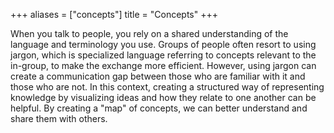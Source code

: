 +++
aliases = ["concepts"]
title = "Concepts"
+++

When you talk to people, you rely on a shared understanding of the language and terminology you use.
Groups of people often resort to using jargon, which is specialized language referring to concepts relevant to the in-group, to make the exchange 
more efficient. However, using jargon can create a communication gap between those who are familiar with it and those who are not.
In this context, creating a structured way of representing knowledge by visualizing ideas and how they relate to one another can be helpful. By
creating a "map" of concepts, we can better understand and share them with others.